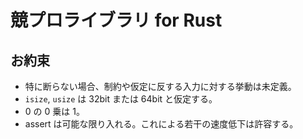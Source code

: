 # 競プロライブラリ for Rust

## お約束

* 特に断らない場合、制約や仮定に反する入力に対する挙動は未定義。
* `isize`, `usize` は 32bit または 64bit と仮定する。
* 0 の 0 乗は 1。
* assert は可能な限り入れる。これによる若干の速度低下は許容する。



